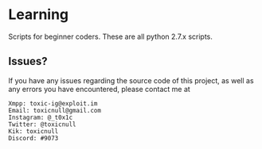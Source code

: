 # Learning
Scripts for beginner coders. 
These are all python 2.7.x scripts.

## Issues?

If you have any issues regarding the source code of this project, as well as any errors you have encountered, please contact me at 

    Xmpp: toxic-ig@exploit.im
    Email: toxicnull@gmail.com
    Instagram: @_t0x1c
    Twitter: @toxicnull
    Kik: toxicnull
    Discord: #9073

